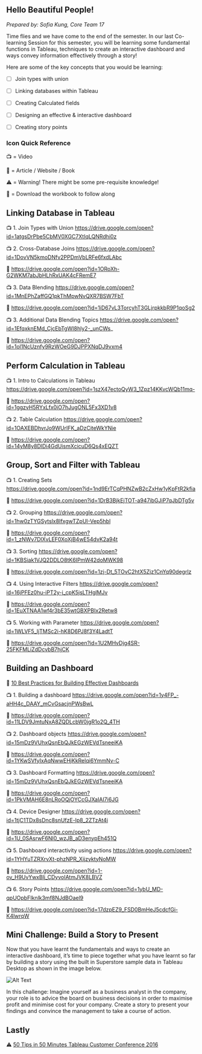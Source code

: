 ﻿## Hello Beautiful People!  
 
*Prepared by: Sofia Kung, Core Team 17*
 
Time flies and we have come to the end of the semester. In our last Co-learning Session for this semester, you will be learning some fundamental functions in Tableau, techniques to create an interactive dashboard and ways convey information effectively through a story! 



Here are some of the key concepts that you would be learning: 
- [ ] Join types with union
- [ ] Linking databases within Tableau 
- [ ] Creating Calculated fields
- [ ] Designing an effective & interactive dashboard
- [ ] Creating story points




### Icon Quick Reference 
:tv: = Video

:page_with_curl: = Article / Website / Book 

:warning: = Warning! There might be some pre-requisite knowledge!

:blue_book: = Download the workbook to follow along

## Linking Database in Tableau

:tv:  1. Join Types with Union
https://drive.google.com/open?id=1atgsDrPbe5CbMV0XGC7XtIqLQNRdhi0z

:tv:  2. Cross-Database Joins
https://drive.google.com/open?id=1DovVN5kmoDNfv2PPDmVbLRFe6fxdLAbc

:blue_book: https://drive.google.com/open?id=1ORoXh-G2WKM7abJbHLhRxUAK4cFRemE7

:tv:  3. Data Blending
https://drive.google.com/open?id=1MnEPhZaffGQ1pkThMpwNvQXR7BSW7FbT

:blue_book: https://drive.google.com/open?id=1iD67vL3TorcyhT3GLjrpkkbR9P1qoSg2

:tv:  3. Additional Data Blending Topics
https://drive.google.com/open?id=1EfqxknEMd_CjcEbTgWI8hly2-_unCWs_

:blue_book: https://drive.google.com/open?id=1ol1NcUznfy9RzWOeG9DJPPXNqDJ9vxm4


## Perform Calculation in Tableau 
:tv:  1. Intro to Calculations in Tableau  
https://drive.google.com/open?id=1szX47ectoQyW3_1Zpz14KKvcWQb11mq-

:blue_book: https://drive.google.com/open?id=1ggzvH5RYxLfx0iO7hJugONL5Fx3XD1v8

:tv:  2. Table Calculation
https://drive.google.com/open?id=1OAXEBDhvrJo9WUrIFK_aDzCiteWkYNie

:blue_book: https://drive.google.com/open?id=14yM8y8DlDi4GdUismXcicuD6Qs4xEQZT

## Group, Sort and Filter with Tableau 

:tv:  1. Creating Sets  
https://drive.google.com/open?id=1nd9ErTCqPHNZwB2cZxHw1yKpFtR2kfia

:blue_book: https://drive.google.com/open?id=1DrB3BjkEjTOT-a947ibGJiP7qJbDTg5v

:tv:  2. Grouping
https://drive.google.com/open?id=1hw0zTYGSytslx8IfxgwTZpUI-Vep5hbl

:blue_book: https://drive.google.com/open?id=1_zNWv7DlXvLEF0XoXjB4wE54dvK2a94t

:tv:  3. Sorting 
https://drive.google.com/open?id=1KBSiak1VJQ2DDLO8tK6IPmW42doMWK98

:blue_book: https://drive.google.com/open?id=1zj-Dt_5TOvC2htX5Zjz1CnYq90degrlz

:tv:  4. Using Interactive Filters 
https://drive.google.com/open?id=16jPFEz0hu-iPT2y-j_cpK5jsLTHglMJv

:blue_book: https://drive.google.com/open?id=1EuXTNAA1wf4r3bE35wtGBXPBIx2Retw8 

:tv:  5. Working with Parameter 
https://drive.google.com/open?id=1WLVF5_ljTMSc2i-hK8D6PJ8f3Y4LadtT

:blue_book: https://drive.google.com/open?id=1U2MHvDjg4SR-25FKFMLiZdDcvbB7hjCK 

## Building an Dashboard 

:page_with_curl: [10 Best Practices for Building Effective Dashboards](https://www.tableau.com/sites/default/files/whitepapers/building_effective_dashboards.pdf)

:tv:  1. Building a dashboard
https://drive.google.com/open?id=1y4FP_-aHH4c_DAAY_mCvGsacjnPWsBwL

:blue_book: https://drive.google.com/open?id=11LDV9JmtuNxA8ZQDLcbW0jgR1o2Q_4TH

:tv:  2. Dashboard objects
https://drive.google.com/open?id=15mDz9VUhxQsnEbQJkEGzWEVdTsneeiKA

:blue_book: https://drive.google.com/open?id=1YKwSVfyIxAqNwwEHjKkRelqi6YmmNv-C

:tv:  3. Dashboard Formatting
https://drive.google.com/open?id=15mDz9VUhxQsnEbQJkEGzWEVdTsneeiKA

:blue_book: https://drive.google.com/open?id=1PkVMAH6E8nLRoOQjOYCcGJXaIAI7i6JG

:tv:  4. Device Designer
https://drive.google.com/open?id=1tjC1TDx8sDnc8snUfzE-lp8_2ZTzAt4i

:blue_book: https://drive.google.com/open?id=1U_0SAsrwF6NI0_wzJB_aD3enypEh451Q

:tv:  5. Dashboard interactivity using actions https://drive.google.com/open?id=1YHYuTZRXrvXt-phzNPR_XijzyktyNoMW

:blue_book: https://drive.google.com/open?id=1-ov_H9UvYwxBlj_CDyvoIAtmJVK8LBVZ

:tv:  6. Story Points https://drive.google.com/open?id=1ybU_MD-qpUOpbFIknlk3mf8NJdBOael9

:blue_book: https://drive.google.com/open?id=17dzpEZ9_FSD0BmHeJ5cdcfGi-K4lwrqW

## Mini Challenge: Build a Story to Present  
Now that you have learnt the fundamentals and ways to create an interactive dashboard, it’s  time to piece together what you have learnt so far by building a story using the built in Superstore sample data in Tableau Desktop as shown in the image below.

![Alt Text](https://image.ibb.co/mzZ8dR/superstore.jpg)

In this challenge: Imagine yourself as a business analyst in the company, your role is to advice the board on business decisions in order to maximise profit and minimise cost for your company. Create a story to present your findings and convince the management to take a course of action. 


## Lastly
:warning: [50 Tips in 50 Minutes Tableau Customer Conference 2016](https://www.youtube.com/watch?v=boJcT-lerFQ)



